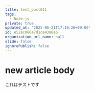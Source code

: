 ```yaml
---
title: test_post011
tags:
  - Node.js
private: true
updated_at: '2025-06-21T17:19:26+09:00'
id: e52ac066a7d1ce4386a6
organization_url_name: null
slide: false
ignorePublish: false
---
```

# new article body
これはテストです
